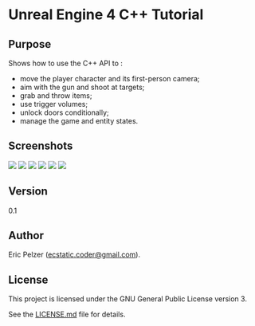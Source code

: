 # Unreal Engine 4 C++ Tutorial

## Purpose

Shows how to use the C++ API to :

- move the player character and its first-person camera;
- aim with the gun and shoot at targets;
- grab and throw items;
- use trigger volumes;
- unlock doors conditionally;
- manage the game and entity states.

## Screenshots

![](https://github.com/senselogic/UE4_TUTORIAL/blob/master/Screenshot/screenshot_1.png)
![](https://github.com/senselogic/UE4_TUTORIAL/blob/master/Screenshot/screenshot_2.png)
![](https://github.com/senselogic/UE4_TUTORIAL/blob/master/Screenshot/screenshot_3.png)
![](https://github.com/senselogic/UE4_TUTORIAL/blob/master/Screenshot/screenshot_4.png)
![](https://github.com/senselogic/UE4_TUTORIAL/blob/master/Screenshot/screenshot_5.png)
![](https://github.com/senselogic/UE4_TUTORIAL/blob/master/Screenshot/screenshot_6.png)

## Version

0.1

## Author

Eric Pelzer (ecstatic.coder@gmail.com).

## License

This project is licensed under the GNU General Public License version 3.

See the [LICENSE.md](LICENSE.md) file for details.
